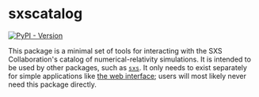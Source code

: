 # sxscatalog

[![PyPI - Version](https://img.shields.io/pypi/v/sxscatalog.svg)](https://pypi.org/project/sxscatalog)


This package is a minimal set of tools for interacting with the SXS
Collaboration's catalog of numerical-relativity simulations.  It is
intended to be used by other packages, such as
[`sxs`](https://github.com/sxs-collaboration/sxs/).  It only needs to
exist separately for simple applications like [the web
interface](https://sxs-collaboration.github.io/sxscatalog/); users will most
likely never need this package directly.
